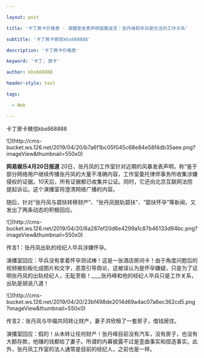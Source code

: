 ---
layout: post
title: '卡丁房卡价格表 - 演播室发表声明驱散谣言：张丹峰和毕兵是合法的工作关系'
subtitle: '卡丁房卡微信kbs668888'
description: '卡丁房卡价格表'
keyword: '卡丁, 房卡'
author: kbs668888
header-style: text
tags:
  - Web
---
卡丁房卡微信kbs668888

![](http://cms-
bucket.ws.126.net/2019/04/20/b7a6f1bc05f045c68e84e58f4db35aee.png?imageView&thumbnail=550x0)  

 **网易娱乐4月20日报道**
20日，张丹凤的工作室针对近期的风暴发表声明，称“鉴于部分网络用户继续传播张丹凤的大量不准确内容，工作室委托律师事务所收集涉嫌侵权的证据。10天后，所有证据都已收集并公证。同时，它还向北京互联网法院提起诉讼。这个演播室将澄清网络广播的内容。

随后，针对“张丹凤与碧扶转移财产”、“张丹凤脱轨碧扶”、“碧扶怀孕”等新闻，又发出了两条动态的积极回应。

![](http://cms-
bucket.ws.126.net/2019/04/20/6a287ef20d6e4299a1c87b46133d94bc.png?imageView&thumbnail=550x0)  

传言1：张丹凤出轨的经纪人毕兵涉嫌怀孕。

演播室回应：毕兵没有拿着怀孕测试棒！这是一张酒店房间卡！由于角度问题后的视频被刻板化成图片和文字，恶意引导舆论，这被误认为是怀孕嫌疑，只是为了证明张丹凤的出轨经纪人，无耻至极！____张丹峰和他的经纪人毕兵只是工作关系，出轨是胡说八道！

![](http://cms-
bucket.ws.126.net/2019/04/20/23bf498de2014d69a4ac07a6ec362cd5.png?imageView&thumbnail=550x0)  

传言2：张丹凤与毕福共同转让财产，妻子洪欣租了一套房子，借钱居住。

演播室回应：假的！从未转让任何财产！张丹峰目前没有汽车，没有房子，也没有大额存款，他赚的钱都给了妻子。所谓的内幕披露不过是歪曲事实和捏造事实。此外，张丹凤工作室的法人通常是目前的经纪人，之前也是一样。

